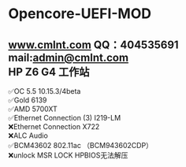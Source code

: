 Opencore-UEFI-MOD 
====
www.cmlnt.com QQ：404535691 mail:admin@cmlnt.com<br>
HP Z6 G4 工作站<br>
----

✅OC 5.5 10.15.3/4beta<br>
✅Gold 6139<br>
✅AMD 5700XT<br>
✅Ethernet Connection (3) I219-LM<br>
❌Ethernet Connection X722<br>
❌ALC Audio<br>
✅BCM43602 802.11ac （BCM943602CDP）<br>
❌unlock MSR LOCK HPBIOS无法解压<br>


